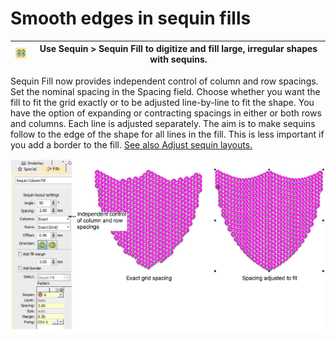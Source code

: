 # Smooth edges in sequin fills

| ![SequinFill00068.png](assets/SequinFill00068.png) | Use Sequin > Sequin Fill to digitize and fill large, irregular shapes with sequins. |
| -------------------------------------------------- | ----------------------------------------------------------------------------------- |

Sequin Fill now provides independent control of column and row spacings. Set the nominal spacing in the Spacing field. Choose whether you want the fill to fit the grid exactly or to be adjusted line-by-line to fit the shape. You have the option of expanding or contracting spacings in either or both rows and columns. Each line is adjusted separately. The aim is to make sequins follow to the edge of the shape for all lines in the fill. This is less important if you add a border to the fill. [See also Adjust sequin layouts.](../../Applied/sequin_advanced/Adjust_sequin_layouts)

![SequinFillContractToFit.png](assets/SequinFillContractToFit.png)
